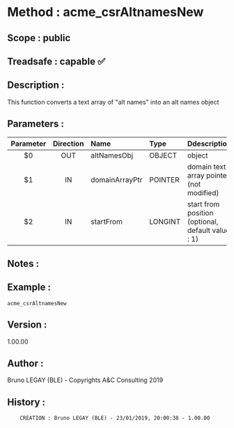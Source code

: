 ﻿# **Method :** acme_csrAltnamesNew## **Scope :** public## **Treadsafe :** capable ✅ ## **Description :** This function converts a text array of "alt names" into an alt names object## **Parameters :** | Parameter | Direction | Name | Type | Ddescription | |:----:|:----:|:----|:----|:----| | $0 | OUT | altNamesObj | OBJECT | object | | $1 | IN | domainArrayPtr | POINTER | domain text array pointer (not modified) | | $2 | IN | startFrom | LONGINT | start from position (optional, default value : 1) | ## **Notes :** ## **Example :** ```acme_csrAltnamesNew```## **Version :** 1.00.00## **Author :** Bruno LEGAY (BLE) - Copyrights A&C Consulting 2019## **History :**          CREATION : Bruno LEGAY (BLE) - 23/01/2019, 20:00:38 - 1.00.00